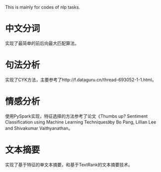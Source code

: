 This is mainly for codes of nlp tasks.

# 中文分词
  实现了最简单的前后向最大匹配算法。
  
# 句法分析
  实现了CYK方法，主要参考了http://f.dataguru.cn/thread-693052-1-1.html。

# 情感分析
  使用PySpark实现，特征选择的方法参考了论文《Thumbs up? Sentiment Classification using Machine Learning Techniques》by Bo Pang, Lillian Lee and Shivakumar Vaithyanathan。
  

# 文本摘要
  实现了基于特征的单文本摘要，和基于TextRank的文本摘要技术。
